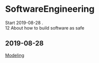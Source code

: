 # SoftwareEngineering
Start 2019-08-28 . <br>
12
About how to build software as safe


2019-08-28
---
[Modeling](./ObjectOrientedModeling.md)
